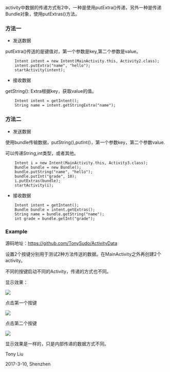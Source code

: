 activity中数据的传递方式有2中，一种是使用putExtra()传递，另外一种是传递Bundle对象，使用putExtras()方法。

### 方法一

* 发送数据

putExtra()传送的是键值对，第一个参数是key,第二个参数是value。

```
	Intent intent = new Intent(MainActivity.this, Activity2.class);
	intent.putExtra("name", "hello");
	startActivity(intent);
```

* 接收数据

getString(): Extra根据key，获取value的值。

```
	Intent intent = getIntent();
	String name = intent.getStringExtra("name");
```

### 方法二

* 发送数据

使用bundle传输数据，putString(),putInt()，第一个参数key，第二个参数value.

可以传递String,int类型，或者其他。

```
	Intent i = new Intent(MainActivity.this, Activity3.class);
	Bundle bundle = new Bundle();
	bundle.putString("name", "hello");
	bundle.putInt("grade", 10);
	i.putExtras(bundle);
	startActivity(i);
```

* 接收数据

```
	Intent intent = getIntent();
	Bundle bundle = intent.getExtras();
	String name = bundle.getString("name");
	int grade = bundle.getInt("grade");
```
### Example

源码地址：https://github.com/TonySudo/ActivityData

设置2个按键分别用于测试2种方法传送的数据。在MainActivity之外再创建2个activity。

不同的按键启动不同的Activity，传递的方式也不同。

显示效果：

![](http://images2015.cnblogs.com/blog/745188/201703/745188-20170310131010592-629539894.png)

点击第一个按键

![](http://images2015.cnblogs.com/blog/745188/201703/745188-20170310131246279-316243204.png)


点击第二个按键

![](http://images2015.cnblogs.com/blog/745188/201703/745188-20170310131258936-104502569.png)

显示效果是一样的，只是内部传递的数据方式不同。


Tony Liu

2017-3-10, Shenzhen
